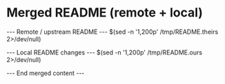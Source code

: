 # Merged README (remote + local)

--- Remote / upstream README ---
$(sed -n '1,200p' /tmp/README.theirs 2>/dev/null)

--- Local README changes ---
$(sed -n '1,200p' /tmp/README.ours 2>/dev/null)

--- End merged content ---
